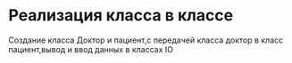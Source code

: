 # Реализация класса в классе
Создание класса Доктор и пациент,с передачей класса доктор в класс пациент,вывод и ввод данных в классах IO
